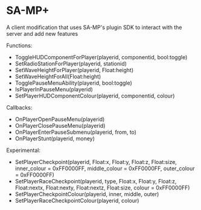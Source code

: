 SA-MP+
==========

A client modification that uses SA-MP's plugin SDK to interact with the server and add new features

  Functions:
  
  * ToggleHUDComponentForPlayer(playerid, componentid, bool:toggle)
  * SetRadioStationForPlayer(playerid, stationid)
  * SetWaveHeightForPlayer(playerid, Float:height)
  * SetWaveHeightForAll(Float:height)
  * TogglePauseMenuAbility(playerid, bool:toggle)
  * IsPlayerInPauseMenu(playerid)
  * SetPlayerHUDComponentColour(playerid, componentid, colour)
  
Callbacks:
  
  * OnPlayerOpenPauseMenu(playerid)
  * OnPlayerClosePauseMenu(playerid)
  * OnPlayerEnterPauseSubmenu(playerid, from, to)
  * OnPlayerStunt(playerid, money)

Experimental:

  * SetPlayerCheckpoint(playerid, Float:x, Float:y, Float:z, Float:size, inner_colour = 0xFF0000FF, middle_colour = 0xFF0000FF, outer_colour = 0xFF0000FF)
  * SetPlayerRaceCheckpoint(playerid, type, Float:x, Float:y, Float:z, Float:nextx, Float:nexty, Float:nextz, Float:size, colour = 0xFF0000FF)
  * SetPlayerCheckpointColour(playerid, inner, middle, outer)
  * SetPlayerRaceCheckpointColour(playerid, colour)
